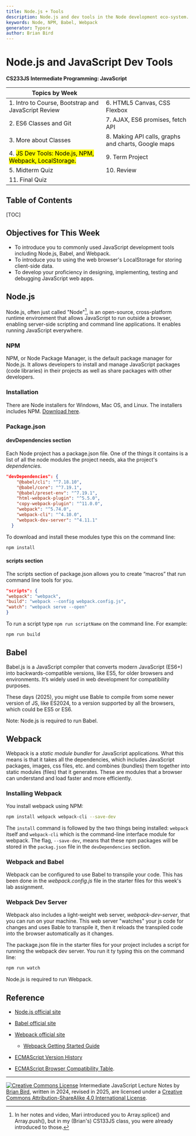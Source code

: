```yaml
---
title: Node.js + Tools
description: Node.js and dev tools in the Node development eco-system.
keywords: Node, NPM, Babel, Webpack
generator: Typora
author: Brian Bird
---
```


<h1>Node.js and JavaScript Dev Tools</h1>

**CS233JS Intermediate Programming: JavaScript**

| Topics by Week                                               |                                                     |
| ------------------------------------------------------------ | --------------------------------------------------- |
| 1. Intro to Course, Bootstrap and JavaScript Review          | 6. HTML5 Canvas, CSS Flexbox                        |
| 2. ES6 Classes and Git                                       | 7. AJAX, ES6 promises, fetch API                    |
| 3. More about Classes                                        | 8. Making API calls, graphs and charts, Google maps |
| 4. <mark>JS Dev Tools: Node.js, NPM, Webpack, LocalStorage.</mark> | 9. Term Project                                     |
| 5. Midterm Quiz                                              | 10. Review                                          |
| 11. Final Quiz                                               |                                                     |



<h2>Table of Contents</h2>

[TOC]

## Objectives for This Week

- To introduce you to commonly used JavaScript development tools including Node.js, Babel, and Webpack.
- To introduce you to using the web browser's LocalStorage for storing client-side data.
- To develop your proficiency in designing, implementing, testing and debugging JavaScript web apps.

## Node.js

Node.js, often just called "Node"[^1], is an open-source, cross-platform runtime environment that allows JavaScript to run outside a browser, enabling server-side scripting and command line applications. It enables running JavaScript everywhere.

### NPM

NPM, or Node Package Manager, is the default package manager for Node.js. It allows developers to install and manage JavaScript packages (code libraries) in their projects as well as share packages with other developers.

### Installation

There are Node installers for Windows, Mac OS, and Linux. The installers includes NPM. [Download here](https://nodejs.org/en/download).

### Package.json

#### devDependencies section

Each Node project has a package.json file. One of the things it contains is a list of all the node modules the project needs, aka the project's *dependencies*. 

```json
"devDependencies": {
    "@babel/cli": "^7.18.10",
    "@babel/core": "^7.19.1",
    "@babel/preset-env": "^7.19.1",
    "html-webpack-plugin": "^5.5.0",
    "copy-webpack-plugin": "^11.0.0",
    "webpack": "^5.74.0",
    "webpack-cli": "^4.10.0",
    "webpack-dev-server": "^4.11.1"
  }
```

To download and install these modules type this on the command line:

```bash
npm install
```

#### scripts section

 The scripts section of package.json allows you to create “macros” that run command line tools for you.

```json
"scripts": {
"webpack": "webpack",
"build": "webpack --config webpack.config.js", 
"watch": "webpack serve --open"
}
```

To run a script type `npm run scriptName` on the command line. For example:

```bash
npm run build
```



## Babel

Babel.js is a JavaScript compiler that converts modern JavaScript (ES6+) into backwards-compatible versions, like ES5, for older browsers and environments. It’s widely used in web development for compatibility purposes.

These days (2025), you might use Bable to compile from some newer version of JS, like ES2024, to a version supported by all the browsers, which could be ES5 or ES6.

Note: Node.js is required to run Babel.

## Webpack

Webpack is a *static module bundler* for JavaScript applications. What this means is that it takes all the dependencies, which includes JavaScript packages, images, css files, etc. and combines (bundles) them together into static modules (files) that it generates.  These are modules that a browser can understand and load faster and more efficiently.

### Installing Webpack

You install webpack using NPM:

```bash
npm install webpack webpack-cli --save-dev
```

The `install` command is followed by the two things being installed: `webpack` itself and `webpack-cli` which is the command-line interface module for webpack. The flag, `--save-dev`,  means that these npm packages will be stored in the `packag.json` file in the `devDependencies` section.

### Webpack and Babel

Webpack can be configured to use Babel to transpile your code. This has been done in the *webpack.config.js* file in the starter files for this week's lab assignment.

### Webpack Dev Server

Webpack also includes a light-weight web server, *webpack-dev-server*, that you can run on your machine. This web server  "watches" your js code for changes and uses Bable to transpile it, then it reloads the transpiled code into the browser automatically as it changes.

The package.json file in the starter files for your project includes a script for running the webpack dev server. You run it ty typing this on the command line:

```bash
npm run watch
```



Node.js is required to run Webpack.



## Reference

- [Node.js official site](https://nodejs.org/en)

- [Babel official site](https://babeljs.io/)

- [Webpack official site](https://webpack.js.org/)

  - [Webpack Getting Started Guide](https://webpack.js.org/guides/getting-started/)

- [ECMAScript Version History](https://en.wikipedia.org/wiki/ECMAScript_version_history)

- [ECMAScript Browser Compatibility Table](https://compat-table.github.io/compat-table/es6/). 

  

[^1]: In her notes and video, Mari introduced you to Array.splice() and Array.push(), but in my (Brian's) CS133JS class, you were already introduced to those.

---

[![Creative Commons License](https://i.creativecommons.org/l/by-sa/4.0/88x31.png)](http://creativecommons.org/licenses/by-sa/4.0/) Intermediate JavaScript Lecture Notes by [Brian Bird](https://profbird.dev), written in 2024, revised in <time>2025</time>, are licensed under a [Creative Commons Attribution-ShareAlike 4.0 International License](http://creativecommons.org/licenses/by-sa/4.0/). 